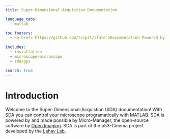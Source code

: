 ```yaml
---
title: Super-Dimensional-Acquistion Documentation

language_tabs:
  - matlab

toc footers:
  - <a href='https://github.com/tripit/slate'>Documentation Powered by Slate</a>
  
includes:
  - installation
  - microscope/microscope
  - sda/gps

search: true
---
```


# Introduction

Welcome to the Super-Dimensional-Acquistion (SDA) documentation! With SDA you can control your microscope programatically with MATLAB. SDA is powered by and made possible by Micro-Manager, the open-source software by [Open Imaging](https://open-imaging.com/). SDA is part of the p53-Cinema project developed by the [Lahav Lab](http://lahav.med.harvard.edu/).